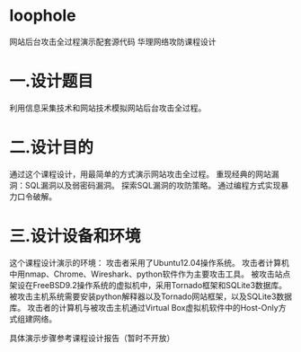 loophole
========

网站后台攻击全过程演示配套源代码 华理网络攻防课程设计

# 一.设计题目
利用信息采集技术和网站技术模拟网站后台攻击全过程。

# 二.设计目的
通过这个课程设计，用最简单的方式演示网站攻击全过程。
重现经典的网站漏洞：SQL漏洞以及弱密码漏洞。
探索SQL漏洞的攻防策略。
通过编程方式实现暴力口令破解。

# 三.设计设备和环境
这个课程设计演示的环境：
攻击者采用了Ubuntu12.04操作系统。
攻击者计算机中用nmap、Chrome、Wireshark、python软件作为主要攻击工具。
被攻击站点架设在FreeBSD9.2操作系统的虚拟机中，采用Tornado框架和SQLite3数据库。
被攻击主机系统需要安装python解释器以及Tornado网站框架，以及SQLite3数据库。
攻击者的计算机与被攻击主机通过Virtual Box虚拟机软件中的Host-Only方式组建网络。

具体演示步骤参考课程设计报告（暂时不开放）
